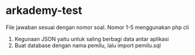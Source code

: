 # arkademy-test
File jawaban sesuai dengan nomor soal.
Nomor 1-5 menggunakan php cli

1. Kegunaan JSON yaitu untuk saling berbagi data antar aplikasi
6. Buat database dengan nama pemilu, lalu import pemilu.sql
